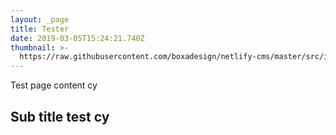 ```yaml
---
layout: _page
title: Tester
date: 2019-03-05T15:24:21.740Z
thumbnail: >-
  https://raw.githubusercontent.com/boxadesign/netlify-cms/master/src/images/ons-logo.svg?sanitize=true
---
```

Test page content cy

## Sub title test cy